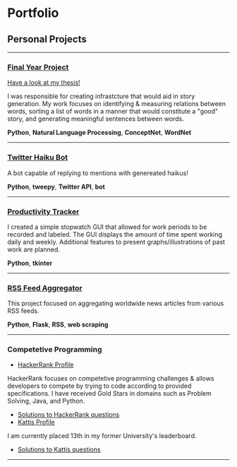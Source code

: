 # Portfolio

## Personal Projects

---

### [Final Year Project](https://github.com/Liamplussquared/final-year-project)

<a href = "images/thesis.pdf" download> Have a look at my thesis! </a>

I was responsible for creating infrastcture that would aid in story generation. My work focuses on identifying & measuring relations between words, sorting a list of words in a manner that would constitute a "good" story, and generating meaningful sentences between words.

**Python**, **Natural Language Processing**, **ConceptNet**, **WordNet**

---

### [Twitter Haiku Bot](https://github.com/Liamplussquared/twitter-bot)

A bot capable of replying to mentions with genereated haikus! 

**Python**, **tweepy**, **Twitter API**, **bot**

---

### [Productivity Tracker](https://github.com/Liamplussquared/productivity-tracker)

I created a simple stopwatch GUI that allowed for work periods to be recorded and labeled. The GUI displays the amount of time spent working daily and weekly. Additional features to present graphs/illustrations of past work are planned.

**Python**, **tkinter**

---

### [RSS Feed Aggregator](https://github.com/Liamplussquared/flask-rss-feed)

This project focused on aggregating worldwide news articles from various RSS feeds.

**Python**, **Flask**, **RSS**, **web scraping**

---

### Competetive Programming

- [HackerRank Profile](https://www.hackerrank.com/liam_obrien_2017)

HackerRank focuses on competetive programming challenges & allows developers to compete by trying to code according to provided specifications. I have received Gold Stars in domains such as Problem Solving, Java, and Python.
- [Solutions to HackerRank questions](https://github.com/Liamplussquared/hackerrank-solutions)
- [Kattis Profile](https://open.kattis.com/users/leem#_=_)

I am currently placed 13th in my former University's leaderboard.
- [Solutions to Kattis questions](https://github.com/Liamplussquared/kattis-questions)

---


